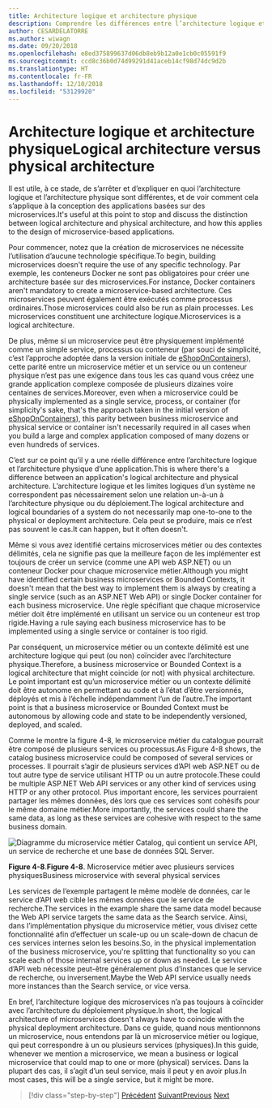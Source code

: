 ```yaml
---
title: Architecture logique et architecture physique
description: Comprendre les différences entre l’architecture logique et l’architecture physique.
author: CESARDELATORRE
ms.author: wiwagn
ms.date: 09/20/2018
ms.openlocfilehash: e8ed375899637d06db8eb9b12a0e1cb0c05591f9
ms.sourcegitcommit: ccd8c36b0d74d99291d41aceb14cf98d74dc9d2b
ms.translationtype: HT
ms.contentlocale: fr-FR
ms.lasthandoff: 12/10/2018
ms.locfileid: "53129920"
---
```

# <a name="logical-architecture-versus-physical-architecture"></a><span data-ttu-id="62c88-103">Architecture logique et architecture physique</span><span class="sxs-lookup"><span data-stu-id="62c88-103">Logical architecture versus physical architecture</span></span>

<span data-ttu-id="62c88-104">Il est utile, à ce stade, de s’arrêter et d’expliquer en quoi l’architecture logique et l’architecture physique sont différentes, et de voir comment cela s’applique à la conception des applications basées sur des microservices.</span><span class="sxs-lookup"><span data-stu-id="62c88-104">It's useful at this point to stop and discuss the distinction between logical architecture and physical architecture, and how this applies to the design of microservice-based applications.</span></span>

<span data-ttu-id="62c88-105">Pour commencer, notez que la création de microservices ne nécessite l’utilisation d’aucune technologie spécifique.</span><span class="sxs-lookup"><span data-stu-id="62c88-105">To begin, building microservices doesn't require the use of any specific technology.</span></span> <span data-ttu-id="62c88-106">Par exemple, les conteneurs Docker ne sont pas obligatoires pour créer une architecture basée sur des microservices.</span><span class="sxs-lookup"><span data-stu-id="62c88-106">For instance, Docker containers aren't mandatory to create a microservice-based architecture.</span></span> <span data-ttu-id="62c88-107">Ces microservices peuvent également être exécutés comme processus ordinaires.</span><span class="sxs-lookup"><span data-stu-id="62c88-107">Those microservices could also be run as plain processes.</span></span> <span data-ttu-id="62c88-108">Les microservices constituent une architecture logique.</span><span class="sxs-lookup"><span data-stu-id="62c88-108">Microservices is a logical architecture.</span></span>

<span data-ttu-id="62c88-109">De plus, même si un microservice peut être physiquement implémenté comme un simple service, processus ou conteneur (par souci de simplicité, c’est l’approche adoptée dans la version initiale de [eShopOnContainers](https://aka.ms/MicroservicesArchitecture)), cette parité entre un microservice métier et un service ou un conteneur physique n’est pas une exigence dans tous les cas quand vous créez une grande application complexe composée de plusieurs dizaines voire centaines de services.</span><span class="sxs-lookup"><span data-stu-id="62c88-109">Moreover, even when a microservice could be physically implemented as a single service, process, or container (for simplicity's sake, that's the approach taken in the initial version of [eShopOnContainers](https://aka.ms/MicroservicesArchitecture)), this parity between business microservice and physical service or container isn't necessarily required in all cases when you build a large and complex application composed of many dozens or even hundreds of services.</span></span>

<span data-ttu-id="62c88-110">C’est sur ce point qu’il y a une réelle différence entre l’architecture logique et l’architecture physique d’une application.</span><span class="sxs-lookup"><span data-stu-id="62c88-110">This is where there's a difference between an application's logical architecture and physical architecture.</span></span> <span data-ttu-id="62c88-111">L’architecture logique et les limites logiques d’un système ne correspondent pas nécessairement selon une relation un-à-un à l’architecture physique ou du déploiement.</span><span class="sxs-lookup"><span data-stu-id="62c88-111">The logical architecture and logical boundaries of a system do not necessarily map one-to-one to the physical or deployment architecture.</span></span> <span data-ttu-id="62c88-112">Cela peut se produire, mais ce n’est pas souvent le cas.</span><span class="sxs-lookup"><span data-stu-id="62c88-112">It can happen, but it often doesn't.</span></span>

<span data-ttu-id="62c88-113">Même si vous avez identifié certains microservices métier ou des contextes délimités, cela ne signifie pas que la meilleure façon de les implémenter est toujours de créer un service (comme une API web ASP.NET) ou un conteneur Docker pour chaque microservice métier.</span><span class="sxs-lookup"><span data-stu-id="62c88-113">Although you might have identified certain business microservices or Bounded Contexts, it doesn't mean that the best way to implement them is always by creating a single service (such as an ASP.NET Web API) or single Docker container for each business microservice.</span></span> <span data-ttu-id="62c88-114">Une règle spécifiant que chaque microservice métier doit être implémenté en utilisant un service ou un conteneur est trop rigide.</span><span class="sxs-lookup"><span data-stu-id="62c88-114">Having a rule saying each business microservice has to be implemented using a single service or container is too rigid.</span></span>

<span data-ttu-id="62c88-115">Par conséquent, un microservice métier ou un contexte délimité est une architecture logique qui peut (ou non) coïncider avec l’architecture physique.</span><span class="sxs-lookup"><span data-stu-id="62c88-115">Therefore, a business microservice or Bounded Context is a logical architecture that might coincide (or not) with physical architecture.</span></span> <span data-ttu-id="62c88-116">Le point important est qu’un microservice métier ou un contexte délimité doit être autonome en permettant au code et à l’état d’être versionnés, déployés et mis à l’échelle indépendamment l’un de l’autre.</span><span class="sxs-lookup"><span data-stu-id="62c88-116">The important point is that a business microservice or Bounded Context must be autonomous by allowing code and state to be independently versioned, deployed, and scaled.</span></span>

<span data-ttu-id="62c88-117">Comme le montre la figure 4-8, le microservice métier du catalogue pourrait être composé de plusieurs services ou processus.</span><span class="sxs-lookup"><span data-stu-id="62c88-117">As Figure 4-8 shows, the catalog business microservice could be composed of several services or processes.</span></span> <span data-ttu-id="62c88-118">Il pourrait s’agir de plusieurs services d’API web ASP.NET ou de tout autre type de service utilisant HTTP ou un autre protocole.</span><span class="sxs-lookup"><span data-stu-id="62c88-118">These could be multiple ASP.NET Web API services or any other kind of services using HTTP or any other protocol.</span></span> <span data-ttu-id="62c88-119">Plus important encore, les services pourraient partager les mêmes données, dès lors que ces services sont cohésifs pour le même domaine métier.</span><span class="sxs-lookup"><span data-stu-id="62c88-119">More importantly, the services could share the same data, as long as these services are cohesive with respect to the same business domain.</span></span>

![Diagramme du microservice métier Catalog, qui contient un service API, un service de recherche et une base de données SQL Server.](./media/image8.png)

<span data-ttu-id="62c88-121">**Figure 4-8**.</span><span class="sxs-lookup"><span data-stu-id="62c88-121">**Figure 4-8**.</span></span> <span data-ttu-id="62c88-122">Microservice métier avec plusieurs services physiques</span><span class="sxs-lookup"><span data-stu-id="62c88-122">Business microservice with several physical services</span></span>

<span data-ttu-id="62c88-123">Les services de l’exemple partagent le même modèle de données, car le service d’API web cible les mêmes données que le service de recherche.</span><span class="sxs-lookup"><span data-stu-id="62c88-123">The services in the example share the same data model because the Web API service targets the same data as the Search service.</span></span> <span data-ttu-id="62c88-124">Ainsi, dans l’implémentation physique du microservice métier, vous divisez cette fonctionnalité afin d’effectuer un scale-up ou un scale-down de chacun de ces services internes selon les besoins.</span><span class="sxs-lookup"><span data-stu-id="62c88-124">So, in the physical implementation of the business microservice, you're splitting that functionality so you can scale each of those internal services up or down as needed.</span></span> <span data-ttu-id="62c88-125">Le service d’API web nécessite peut-être généralement plus d’instances que le service de recherche, ou inversement.</span><span class="sxs-lookup"><span data-stu-id="62c88-125">Maybe the Web API service usually needs more instances than the Search service, or vice versa.</span></span>

<span data-ttu-id="62c88-126">En bref, l’architecture logique des microservices n’a pas toujours à coïncider avec l’architecture du déploiement physique.</span><span class="sxs-lookup"><span data-stu-id="62c88-126">In short, the logical architecture of microservices doesn't always have to coincide with the physical deployment architecture.</span></span> <span data-ttu-id="62c88-127">Dans ce guide, quand nous mentionnons un microservice, nous entendons par là un microservice métier ou logique, qui peut correspondre à un ou plusieurs services (physiques).</span><span class="sxs-lookup"><span data-stu-id="62c88-127">In this guide, whenever we mention a microservice, we mean a business or logical microservice that could map to one or more (physical) services.</span></span> <span data-ttu-id="62c88-128">Dans la plupart des cas, il s’agit d’un seul service, mais il peut y en avoir plus.</span><span class="sxs-lookup"><span data-stu-id="62c88-128">In most cases, this will be a single service, but it might be more.</span></span>

>[!div class="step-by-step"]
><span data-ttu-id="62c88-129">[Précédent](data-sovereignty-per-microservice.md)
>[Suivant](distributed-data-management.md)</span><span class="sxs-lookup"><span data-stu-id="62c88-129">[Previous](data-sovereignty-per-microservice.md)
[Next](distributed-data-management.md)</span></span>